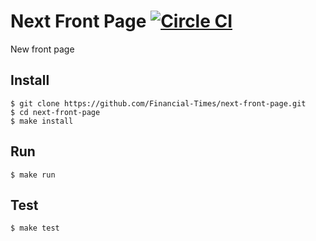 # Next Front Page [![Circle CI](https://circleci.com/gh/Financial-Times/next-front-page.svg?style=svg)](https://circleci.com/gh/Financial-Times/next-front-page)

New front page

## Install

    $ git clone https://github.com/Financial-Times/next-front-page.git
    $ cd next-front-page
    $ make install

## Run

    $ make run

## Test

    $ make test
